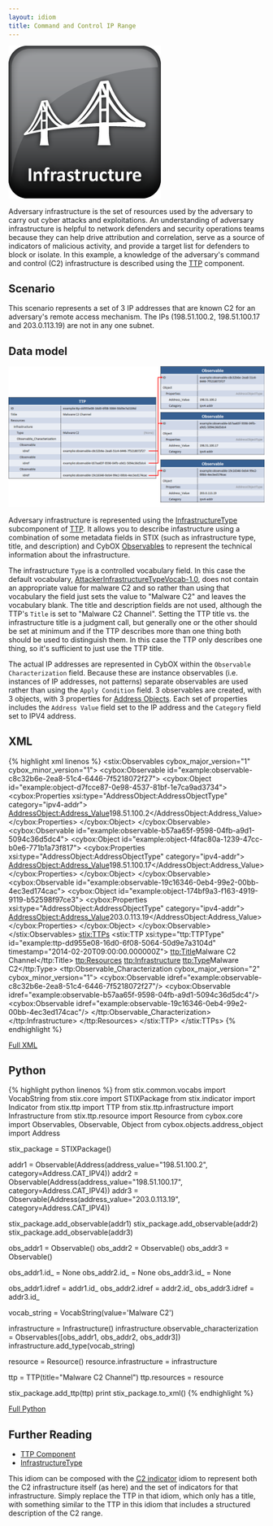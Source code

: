 ```yaml
---
layout: idiom
title: Command and Control IP Range
---
```


<img src="/images/Infrastructure.png" class="component-img" alt="Infrastructure Icon" />

Adversary infrastructure is the set of resources used by the adversary to carry out cyber attacks and exploitations. An understanding of adversary infrastructure is helpful to network defenders and security operations teams because they can help drive attribution and correlation, serve as a source of indicators of malicious activity, and provide a target list for defenders to block or isolate. In this example, a knowledge of the adversary's command and control (C2) infrastructure is described using the [TTP](/documentation/ttp/TTPType) component.

## Scenario

This scenario represents a set of 3 IP addresses that are known C2 for an adversary's remote access mechanism. The IPs (198.51.100.2, 198.51.100.17 and 203.0.113.19) are not in any one subnet.

## Data model

<img src="diagram.png" alt="Command and Control IP Range" />

Adversary infrastructure is represented using the [InfrastructureType](/documentation/ttp/InfrastructureType) subcomponent of [TTP](/documentation/ttp/TTPType). It allows you to describe infastructure using a combination of some metadata fields in STIX (such as infrastructure type, title, and description) and CybOX [Observables](/documentation/cybox/ObservableType) to represent the technical information about the infrastructure.

The infrastructure `Type` is a controlled vocabulary field. In this case the default vocabulary, [AttackerInfrastructureTypeVocab-1.0](/documentation/stixVocabs/AttackerInfrastructureTypeVocab-1.0), does not contain an appropriate value for malware C2 and so rather than using that vocabulary the field just sets the value to "Malware C2" and leaves the vocabulary blank. The title and description fields are not used, although the TTP's `Title` is set to "Malware C2 Channel". Setting the TTP title vs. the infrastructure title is a judgment call, but generally one or the other should be set at minimum and if the TTP describes more than one thing both should be used to distinguish them. In this case the TTP only describes one thing, so it's sufficient to just use the TTP title.

The actual IP addresses are represented in CybOX within the `Observable Characterization` field. Because these are instance observables (i.e. instances of IP addresses, not patterns) separate observables are used rather than using the `Apply Condition` field. 3 observables are created, with 3 objects, with 3 properties for [Address Objects](/documentation/AddressObj/AddressObjectType). Each set of properties includes the `Address Value` field set to the IP address and the `Category` field set to IPV4 address.

## XML

{% highlight xml linenos %}
<stix:Observables cybox_major_version="1" cybox_minor_version="1">
    <cybox:Observable id="example:observable-c8c32b6e-2ea8-51c4-6446-7f5218072f27">
        <cybox:Object id="example:object-d7fcce87-0e98-4537-81bf-1e7ca9ad3734">
            <cybox:Properties xsi:type="AddressObject:AddressObjectType" category="ipv4-addr">
                <AddressObject:Address_Value>198.51.100.2</AddressObject:Address_Value>
            </cybox:Properties>
        </cybox:Object>
    </cybox:Observable>
    <cybox:Observable id="example:observable-b57aa65f-9598-04fb-a9d1-5094c36d5dc4">
        <cybox:Object id="example:object-f4fac80a-1239-47cc-b0e6-771b1a73f817">
            <cybox:Properties xsi:type="AddressObject:AddressObjectType" category="ipv4-addr">
                <AddressObject:Address_Value>198.51.100.17</AddressObject:Address_Value>
            </cybox:Properties>
        </cybox:Object>
    </cybox:Observable>
    <cybox:Observable id="example:observable-19c16346-0eb4-99e2-00bb-4ec3ed174cac">
        <cybox:Object id="example:object-174bf9a3-f163-4919-9119-b52598f97ce3">
            <cybox:Properties xsi:type="AddressObject:AddressObjectType" category="ipv4-addr">
                <AddressObject:Address_Value>203.0.113.19</AddressObject:Address_Value>
            </cybox:Properties>
        </cybox:Object>
    </cybox:Observable>
</stix:Observables>
<stix:TTPs>
    <stix:TTP xsi:type="ttp:TTPType" id="example:ttp-dd955e08-16d0-6f08-5064-50d9e7a3104d" timestamp="2014-02-20T09:00:00.000000Z">
        <ttp:Title>Malware C2 Channel</ttp:Title>
        <ttp:Resources>
            <ttp:Infrastructure>
                <ttp:Type>Malware C2</ttp:Type>
                <ttp:Observable_Characterization cybox_major_version="2" cybox_minor_version="1">
                    <cybox:Observable idref="example:observable-c8c32b6e-2ea8-51c4-6446-7f5218072f27"/>
                    <cybox:Observable idref="example:observable-b57aa65f-9598-04fb-a9d1-5094c36d5dc4"/>
                    <cybox:Observable idref="example:observable-19c16346-0eb4-99e2-00bb-4ec3ed174cac"/>
                </ttp:Observable_Characterization>
            </ttp:Infrastructure>
        </ttp:Resources>
    </stix:TTP>
</stix:TTPs> 
{% endhighlight %}

[Full XML](command-and-control-ip-range.xml)

## Python

{% highlight python linenos %}
from stix.common.vocabs import VocabString
from stix.core import STIXPackage
from stix.indicator import Indicator
from stix.ttp import TTP
from stix.ttp.infrastructure import Infrastructure
from stix.ttp.resource import Resource
from cybox.core import Observables, Observable, Object
from cybox.objects.address_object import Address

stix_package = STIXPackage()
    
addr1 = Observable(Address(address_value="198.51.100.2", category=Address.CAT_IPV4))
addr2 = Observable(Address(address_value="198.51.100.17", category=Address.CAT_IPV4))
addr3 = Observable(Address(address_value="203.0.113.19", category=Address.CAT_IPV4))

stix_package.add_observable(addr1)
stix_package.add_observable(addr2)
stix_package.add_observable(addr3)

obs_addr1 = Observable()
obs_addr2 = Observable()
obs_addr3 = Observable()

obs_addr1.id_ = None
obs_addr2.id_ = None
obs_addr3.id_ = None

obs_addr1.idref = addr1.id_
obs_addr2.idref = addr2.id_
obs_addr3.idref = addr3.id_

vocab_string = VocabString(value='Malware C2')

infrastructure = Infrastructure()
infrastructure.observable_characterization = Observables([obs_addr1, obs_addr2, obs_addr3])
infrastructure.add_type(vocab_string)

resource = Resource()
resource.infrastructure = infrastructure

ttp = TTP(title="Malware C2 Channel")
ttp.resources = resource

stix_package.add_ttp(ttp)
print stix_package.to_xml()
{% endhighlight %}

[Full Python](command-and-control-ip-range.py)

## Further Reading

* [TTP Component](/documentation/ttp/TTPType)
* [InfrastructureType](/documentation/ttp/InfrastructureType)

This idiom can be composed with the [C2 indicator](/idioms/indicator/c2-indicator) idiom to represent both the C2 infrastructure itself (as here) and the set of indicators for that infrastructure. Simply replace the TTP in that idiom, which only has a title, with something similar to the TTP in this idiom that includes a structured description of the C2 range.